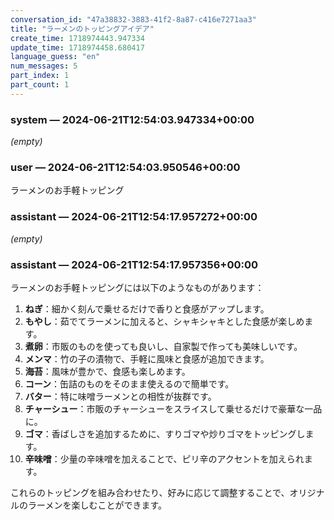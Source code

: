 ```yaml
---
conversation_id: "47a38832-3883-41f2-8a87-c416e7271aa3"
title: "ラーメンのトッピングアイデア"
create_time: 1718974443.947334
update_time: 1718974458.680417
language_guess: "en"
num_messages: 5
part_index: 1
part_count: 1
---
```


### system — 2024-06-21T12:54:03.947334+00:00

_(empty)_

### user — 2024-06-21T12:54:03.950546+00:00

ラーメンのお手軽トッピング

### assistant — 2024-06-21T12:54:17.957272+00:00

_(empty)_

### assistant — 2024-06-21T12:54:17.957356+00:00

ラーメンのお手軽トッピングには以下のようなものがあります：

1. **ねぎ**：細かく刻んで乗せるだけで香りと食感がアップします。
2. **もやし**：茹でてラーメンに加えると、シャキシャキとした食感が楽しめます。
3. **煮卵**：市販のものを使っても良いし、自家製で作っても美味しいです。
4. **メンマ**：竹の子の漬物で、手軽に風味と食感が追加できます。
5. **海苔**：風味が豊かで、食感も楽しめます。
6. **コーン**：缶詰のものをそのまま使えるので簡単です。
7. **バター**：特に味噌ラーメンとの相性が抜群です。
8. **チャーシュー**：市販のチャーシューをスライスして乗せるだけで豪華な一品に。
9. **ゴマ**：香ばしさを追加するために、すりゴマや炒りゴマをトッピングします。
10. **辛味噌**：少量の辛味噌を加えることで、ピリ辛のアクセントを加えられます。

これらのトッピングを組み合わせたり、好みに応じて調整することで、オリジナルのラーメンを楽しむことができます。
